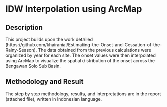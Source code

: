 <h1>IDW Interpolation using ArcMap</h1>

<h2>Description</h2>
This project builds upon the work detailed (https://github.com/khairaniai/Estimating-the-Onset-and-Cessation-of-the-Rainy-Season). The data obtained from the previous calculations were organized by year for each site. The onset values were then interpolated using ArcMap to visualize the spatial distribution of the onset across the Bengawan Solo Sub Basin.
<br />

<h2>Methodology and Result</h2>

<p align="left">
The step by step methodology, results, and interpretations are in the report (attached file), written in Indonesian language.
<br/>
